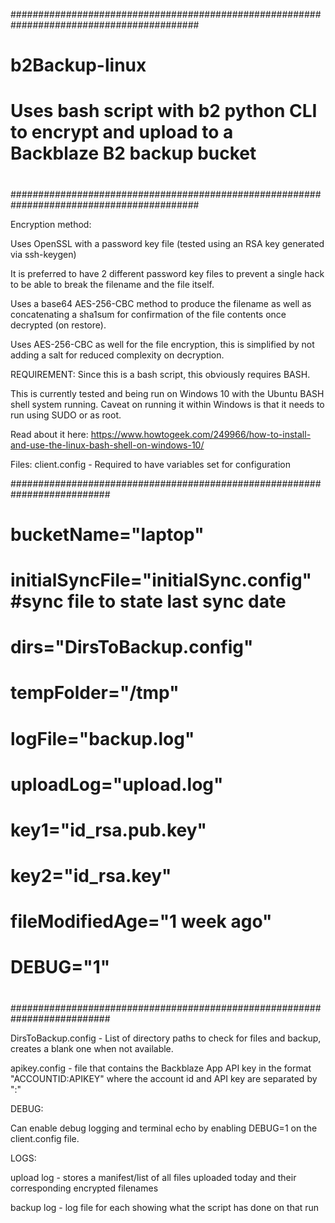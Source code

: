 ##########################################################################################
# b2Backup-linux
# Uses bash script with b2 python CLI to encrypt and upload to a Backblaze B2 backup bucket
#
#
##########################################################################################

Encryption method:

Uses OpenSSL with a password key file (tested using an RSA key generated via ssh-keygen)

It is preferred to have 2 different password key files to prevent a single hack to be able to break the filename and the file itself. 

Uses a base64 AES-256-CBC method to produce the filename as well as concatenating a sha1sum for confirmation of the file contents once decrypted (on restore).

Uses AES-256-CBC as well for the file encryption, this is simplified by not adding a salt for reduced complexity on decryption. 


REQUIREMENT:
Since this is a bash script, this obviously requires BASH. 

This is currently tested and being run on Windows 10 with the Ubuntu BASH shell system running. Caveat on running it within Windows is that it needs to run using SUDO or as root. 

Read about it here: https://www.howtogeek.com/249966/how-to-install-and-use-the-linux-bash-shell-on-windows-10/



Files:
client.config - Required to have variables set for configuration 

##########################################################################
#
# bucketName="laptop"
# initialSyncFile="initialSync.config" #sync file to state last sync date
# dirs="DirsToBackup.config"
# tempFolder="/tmp"             #
# logFile="backup.log"
# uploadLog="upload.log"
# key1="id_rsa.pub.key"
# key2="id_rsa.key"
# fileModifiedAge="1 week ago"
# DEBUG="1"
#
#
##########################################################################

DirsToBackup.config - List of directory paths to check for files and backup, creates a blank one when not available.

apikey.config - file that contains the Backblaze App API key in the format "ACCOUNTID:APIKEY" where the account id and API key are separated by ":"

DEBUG:

Can enable debug logging and terminal echo by enabling DEBUG=1 on the client.config file.

LOGS:

upload log - stores a manifest/list of all files uploaded today and their corresponding encrypted filenames

backup log - log file for each showing what the script has done on that run



